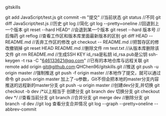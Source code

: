 gitskills

git add JavaScript/test.js
git commit -m "提交"
//当前状态
git status
//不同
git diff JavaScript/test.js
//历史
git log
//简化
git log --pretty=oneline
//回退到上一个版本
git reset --hard HEAD^
//会退到某一个版本
git reset --hard 版本号
//后悔药
git reflog
//查看工作区和版本库里面最新版本的区别
git diff HEAD -- README.md
//丢弃工作区的修改
git checkout -- README.md
//把暂存区的修改撤销掉
git reset HEAD README.md
//删除文件
rm test.txt
//从版本库删除该文件
git rm README.md
//生成SSH KEY id_rsa是私钥 id_rsa.pub是公钥
ssh-keygen -t rsa -C "646133621@qq.com"
//已有的本地仓库与远程关联
git remote add origin git@github.com:QHChen96/gitskills.git
//推送
git push -u origin master
//强制推送
git push -f origin master
//本地作了提交，就可以通过命令
git push origin master
加上了-u参数，Git不但会把本地的master分支内容推送的远程新的master分支
git push -u origin master
//创建dev分支,并切换
git checkout -b dev
/*以上相当于
创建分支
git branch dev
切换分支
git checkout dev
*/
//查看当前分支
git branch
//合并分支
git merge dev
//删除分支
git branch -d dev
//git log 查看分支合并情况
git log --graph --pretty=oneline --abbrev-commit

